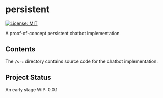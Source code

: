 # persistent
[![License:
MIT](https://img.shields.io/badge/License-MIT-yellow.svg)](https://opensource.org/licenses/MIT)

A proof-of-concept persistent chatbot implementation

## Contents
The `/src` directory contains source code for the chatbot implementation.

## Project Status
An early stage WIP: 0.0.1
